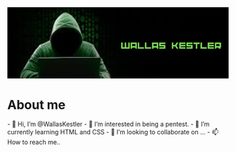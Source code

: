 

<img src='mybanner.png'>

<h1>About me</h1>
- 👋 Hi, I’m @WallasKestler
- 👀 I’m interested in being a pentest.
- 🌱 I’m currently learning HTML and CSS
- 💞️ I’m looking to collaborate on ...
- 📫 How to reach me..

<!---
WallasKestler/WallasKestler is a ✨ special ✨ repository because its `README.md` (this file) appears on your GitHub profile.
You can click the Preview link to take a look at your changes.
--->
